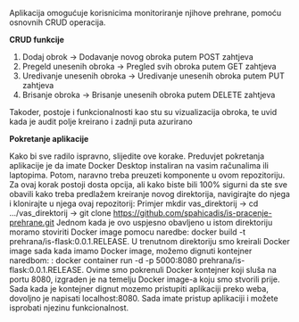 Aplikacija omogućuje korisnicima monitoriranje njihove prehrane, pomoću osnovnih CRUD operacija.

**CRUD funkcije**

1. Dodaj obrok -> Dodavanje novog obroka putem POST zahtjeva
2. Pregeld unesenih obroka -> Pregled svih obroka putem GET zahtjeva
3. Uredivanje unesenih obroka -> Uredivanje unesenih obroka putem PUT zahtjeva
4. Brisanje obroka -> Brisanje unesenih obroka putem DELETE zahtjeva

Takoder, postoje i funkcionalnosti kao stu su vizualizacija obroka, te uvid kada je audit polje kreirano i zadnji puta azurirano

**Pokretanje aplikacije**

Kako bi sve radilo ispravno, slijedite ove korake. Preduvjet pokretanja aplikacije je da imate Docker Desktop instaliran na vasim računalima ili laptopima. Potom, naravno treba preuzeti komponente u ovom repozitoriju. Za ovaj korak postoji dosta opcija, ali kako biste bili 100% sigurni da ste sve obavili kako treba predlažem kreiranje novog direktorija, navigirajte do njega i klonirajte u njega ovaj repozitorij: Primjer mkdir vas_direktorij -> cd .../vas_direktorij -> git clone https://github.com/spahicadis/is-pracenje-prehrane.git Jednom kada je ovo uspjesno obavljeno u istom direktoriju moramo stoviriti Docker image pomocu naredbe: docker build -t prehrana/is-flask:0.0.1.RELEASE. U trenutnom direktoriju smo kreirali Docker image sada kada imamo Docker image, možemo dignuti kontejner naredbom: : docker container run -d -p 5000:8080 prehrana/is-flask:0.0.1.RELEASE. Ovime smo pokrenuli Docker kontejner koji sluša na portu 8080, izgraden je na temelju Docker image-a koju smo stvorili prije. Sada kada je kontejner dignut mozemo pristupiti aplikaciji preko weba, dovoljno je napisati localhost:8080. Sada imate pristup aplikaciji i možete isprobati njezinu funkcionalnost.
